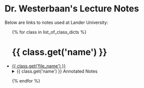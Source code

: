 <h1>Dr. Westerbaan's Lecture Notes</h1>

Below are links to notes used at Lander University:

<ul>{% for class in list_of_class_dicts %}
<h1> {{ class.get('name') }} </h1>

<li><a href="https://github.com/pwesterbaan/lander_lecture_notes/raw/main/{{ class.get('file_name') }}">{{ class.get('file_name') }}</a></li>

<details name="annotated_notes">
  <summary>{{ class.get('name') }} Annotated Notes</summary>

<ul>{% for file in class.get('list_of_pdfs') %}
<li><a href="{{ class.get('base_url') }}{{ file }}">{{ file }}</a></li>
{% endfor %}
</ul>
</details>

{% endfor %}
</ul>